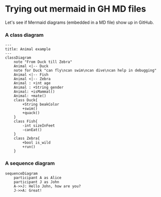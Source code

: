# Trying out mermaid in GH MD files

Let's see if Mermaid diagrams (embedded in a MD file) show up in GitHub.

### A class diagram

```mermaid
---
title: Animal example
---
classDiagram
    note "From Duck till Zebra"
    Animal <|-- Duck
    note for Duck "can fly\ncan swim\ncan dive\ncan help in debugging"
    Animal <|-- Fish
    Animal <|-- Zebra
    Animal : +int age
    Animal : +String gender
    Animal: +isMammal()
    Animal: +mate()
    class Duck{
        +String beakColor
        +swim()
        +quack()
    }
    class Fish{
        -int sizeInFeet
        -canEat()
    }
    class Zebra{
        +bool is_wild
        +run()
    }
```

### A sequence diagram

```mermaid
sequenceDiagram
    participant A as Alice
    participant J as John
    A->>J: Hello John, how are you?
    J->>A: Great!
```